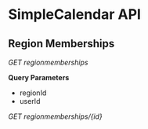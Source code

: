 ﻿# SimpleCalendar API

## Region Memberships

*GET regionmemberships*

**Query Parameters**

- regionId
- userId

*GET regionmemberships/{id}*